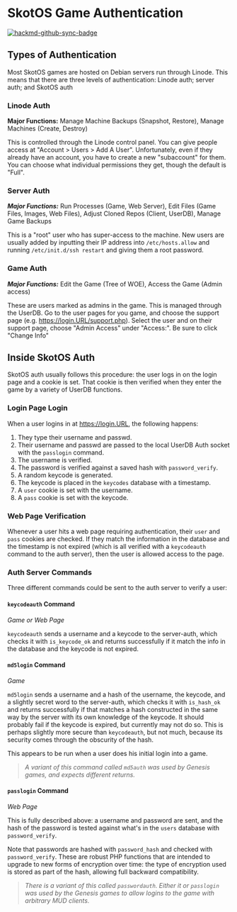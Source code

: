 # SkotOS Game Authentication

[![hackmd-github-sync-badge](https://hackmd.io/ugpwYlciTkioIMUKOvEkhQ/badge)](https://hackmd.io/ugpwYlciTkioIMUKOvEkhQ)


## Types of Authentication

Most SkotOS games are hosted on Debian servers run through Linode. This means that there are three levels of authentication: Linode auth; server auth; and SkotOS auth

### Linode Auth

**Major Functions:** Manage Machine Backups (Snapshot, Restore), Manage Machines (Create, Destroy)

This is controlled through the Linode control panel. You can give people access at "Account > Users > Add A User". Unfortunately, even if they already have an account, you have to create a new "subaccount" for them. You can choose what individual permissions they get, though the default is "Full".

### Server Auth

***Major Functions:*** Run Processes (Game, Web Server), Edit Files (Game Files, Images, Web Files), Adjust Cloned Repos (Client, UserDB), Manage Game Backups

This is a "root" user who has super-access to the machine. New users are usually added by inputting their IP address into `/etc/hosts.allow` and running `/etc/init.d/ssh restart` and giving them a root password.

### Game Auth

***Major Functions:*** Edit the Game (Tree of WOE), Access the Game (Admin access)

These are users marked as admins in the game. This is managed through the UserDB. Go to the user pages for you game, and choose the support page (e.g. https://login.URL/support.php). Select the user and on their support page, choose "Admin Access" under "Access:". Be sure to click "Change Info"

## Inside SkotOS Auth

SkotOS auth usually follows this procedure: the user logs in on the login page and a cookie is set. That cookie is then verified when they enter the game by a variety of UserDB functions.

### Login Page Login

When a user logins in at https://login.URL, the following happens:

1. They type their username and passwd.
2. Their username and passwd are passed to the local UserDB Auth socket with the `passlogin` command.
3. The username is verified.
4. The password is verified against a saved hash with `password_verify`.
5. A random keycode is generated.
6. The keycode is placed in the `keycodes` database with a timestamp.
7. A `user` cookie is set with the username.
8. A `pass` cookie is set with the keycode.

### Web Page Verification

Whenever a user hits a web page requiring authentication, their `user` and `pass` cookies are checked. If they match the information in the database and the timestamp is not expired (which is all verified with a `keycodeauth` command to the auth server), then the user is allowed access to the page.

### Auth Server Commands

Three different commands could be sent to the auth server to verify a user:

#### `keycodeauth` Command

_Game or Web Page_

`keycodeauth` sends a username and a keycode to the server-auth, which checks it with `is_keycode_ok` and returns successfully if it match the info in the database and the keycode is not expired. 
 
#### `md5login` Command

_Game_

`md5login` sends a username and a hash of the username, the keycode, and a slightly secret word to the server-auth, which checks it with `is_hash_ok` and returns successfully if that matches a hash constructed in the same way by the server with its own knowledge of the keycode. It should probably fail if the keycode is expired, but currently may not do so. This is perhaps slightly more secure than `keycodeauth`, but not much, because its security comes through the obscurity of the hash.

This appears to be run when a user does his initial login into a game.

> _A variant of this command called `md5auth` was used by Genesis games, and expects different returns._

#### `passlogin` Command

_Web Page_

This is fully described above: a username and password are sent, and the hash of the password is tested against what's in the `users` database with `password_verify`.

Note that passwords are hashed with `password_hash` and checked with `password_verify`. These are robust PHP functions that are intended to upgrade to new forms of encryption over time: the type of encryption used is stored as part of the hash, allowing full backward compatibility.

> _There is a variant of this called `passwordauth`. Either it or `passlogin` was used by the Genesis games to allow logins to the game with arbitrary MUD clients._
